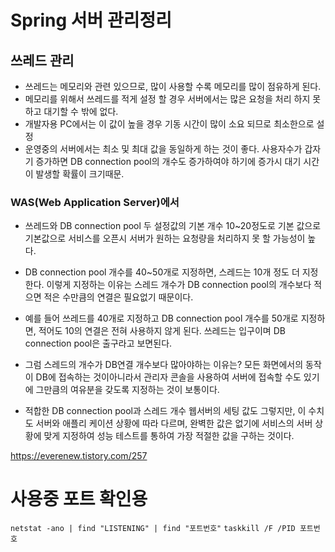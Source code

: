 

# Spring 서버 관리정리

## 쓰레드 관리
- 쓰레드는 메모리와 관련 있으므로, 많이 사용할 수록 메모리를 많이 점유하게 된다.
- 메모리를 위해서 쓰레드를 적게 설정 할 경우 서버에서는 많은 요청을 처리 하지 못하고 대기할 수 밖에 없다.
- 개발자용 PC에서는 이 값이 높을 경우 기동 시간이 많이 소요 되므로 최소한으로 설정
- 운영중의 서버에서는 최소 및 최대 값을 동일하게 하는 것이 좋다. 사용자수가 갑자기 증가하면 DB connection pool의 개수도 증가하여야 하기에 증가시 대기 시간이 발생할 확률이 크기때문.

### WAS(Web Application Server)에서 
- 쓰레드와 DB connection pool 두 설정값의 기본 개수 10~20정도로 기본 값으로 기본값으로 서비스를 오픈시 서버가 원하는 요청량을 처리하지 못 할 가능성이 높다.
- DB connection pool 개수를 40~50개로 지정하면, 스레드는 10개 정도 더 지정한다. 이렇게 지정하는 이유는 스레드 개수가 DB connection pool의 개수보다 적으면 적은 수만큼의 연결은 필요없기 때문이다.
- 예를 들어 쓰레드를 40개로 지정하고 DB connection pool 개수를 50개로 지정하면, 적어도 10의 연결은 전혀 사용하지 않게 된다. 쓰레드는 입구이며 DB connection pool은 출구라고 보면된다.

- 그럼 스레드의 개수가 DB연결 개수보다 많아야하는 이유는? 모든 화면에서의 동작이 DB에 접속하는 것이아니라서 관리자 콘솔을 사용하여 서버에 접속할 수도 있기에 그만큼의 여유분을 갖도록 지정하는 것이 보통이다.

- 적합한 DB connection pool과 스레드 개수 웹서버의 세팅 값도 그렇지만, 이 수치도 서버와 애플리 케이션 상황에 따라 다르며, 완벽한 값은 없기에 서비스의 서버 상황에 맞게 지정하여 성능 테스트를 통하여 가장 적절한 값을 구하는 것이다.



https://everenew.tistory.com/257



# 사용중 포트 확인용
``` netstat -ano | find "LISTENING" | find "포트번호" ```
``` taskkill /F /PID 포트번호 ```
